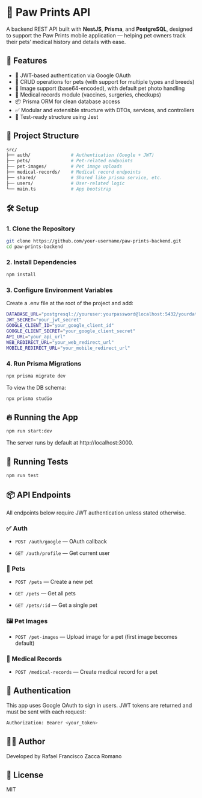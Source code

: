 # 🐾 Paw Prints API

A backend REST API built with **NestJS**, **Prisma**, and **PostgreSQL**, designed to support the Paw Prints mobile application — helping pet owners track their pets’ medical history and details with ease.

## 🧩 Features

- 🔐 JWT-based authentication via Google OAuth
- 🐶 CRUD operations for pets (with support for multiple types and breeds)
- 📸 Image support (base64-encoded), with default pet photo handling
- 🏥 Medical records module (vaccines, surgeries, checkups)
- 📦 Prisma ORM for clean database access
- ✅ Modular and extensible structure with DTOs, services, and controllers
- 🧪 Test-ready structure using Jest

## 📁 Project Structure

```bash
src/
├── auth/               # Authentication (Google + JWT)
├── pets/               # Pet-related endpoints
├── pet-images/         # Pet image uploads
├── medical-records/    # Medical record endpoints
├── shared/             # Shared like prisma service, etc.
├── users/              # User-related logic
└── main.ts             # App bootstrap
```

## 🛠️ Setup

### 1. Clone the Repository

```bash
git clone https://github.com/your-username/paw-prints-backend.git
cd paw-prints-backend
```

### 2. Install Dependencies

```bash
npm install
```

### 3. Configure Environment Variables

Create a .env file at the root of the project and add:

```bash
DATABASE_URL="postgresql://youruser:yourpassword@localhost:5432/yourdatabase?schema=public"
JWT_SECRET="your_jwt_secret"
GOOGLE_CLIENT_ID="your_google_client_id"
GOOGLE_CLIENT_SECRET="your_google_client_secret"
API_URL="your_api_url"
WEB_REDIRECT_URL="your_web_redirect_url"
MOBILE_REDIRECT_URL="your_mobile_redirect_url"
```

### 4. Run Prisma Migrations

```bash
npx prisma migrate dev
```

To view the DB schema:

```bash
npx prisma studio
```

## 🔥 Running the App

```bash
npm run start:dev
```

The server runs by default at http://localhost:3000.

## 🧪 Running Tests

```bash
npm run test
```

## 📦 API Endpoints

All endpoints below require JWT authentication unless stated otherwise.

### ✅ Auth

- `POST /auth/google` — OAuth callback

- `GET /auth/profile` — Get current user

### 🐾 Pets

- `POST /pets` — Create a new pet

- `GET /pets` — Get all pets

- `GET /pets/:id` — Get a single pet

### 🖼️ Pet Images

- `POST /pet-images` — Upload image for a pet (first image becomes default)

### 🏥 Medical Records

- `POST /medical-records` — Create medical record for a pet

## 🔐 Authentication

This app uses Google OAuth to sign in users. JWT tokens are returned and must be sent with each request:

```bash
Authorization: Bearer <your_token>
```

## 🧑‍💻 Author

Developed by Rafael Francisco Zacca Romano

## 🐾 License

MIT

